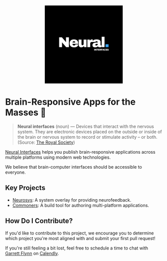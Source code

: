 <p align="center">
<a href="https://neuralinterfaces.com"><img src="https://github.com/neuralinterfaces/.github/blob/6700031/assets/logo_dark.png?raw=true" height="250"></a>
</p>

# Brain-Responsive Apps for the Masses 🧠
> **Neural interfaces** (noun) — Devices that interact with the nervous system. They are electronic devices placed on the outside or inside of the brain or nervous system to record or stimulate activity – or both. (Source: [The Royal Society](https://royalsociety.org/news-resources/projects/ihuman-perspective/))


[Neural Interfaces](https://neuralinterfaces.com) helps you publish brain-responsive applications across multiple platforms using modern web technologies.

We believe that brain-computer interfaces should be accessible to everyone.

## Key Projects
- [Neurosys](https://github.com/neuralinterfaces/neurosys): A system overlay for providing neurofeedback.
- [Commoners](https://github.com/neuralinterfaces/commoners): A build tool for authoring multi-platform applications.

## How Do I Contribute?
If you'd like to contribute to this project, we encourage you to determine which project you're most aligned with and submit your first pull request! 

If you're still feeling a bit lost, feel free to schedule a time to chat with [Garrett Flynn](https://github.com/garrettmflynn) on [Calendly](https://calendly.com/garrettmflynn).
